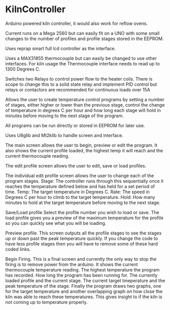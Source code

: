 # KilnController
Arduino powered kiln controller, it would also work for reflow ovens.

Current runs on a Mega 2560 but can easily fit on a UNO with some small changes to the number of profiles and profile stages stored in the EEPROM.

Uses reprap smart full lcd controller as the interface.

Uses a MAX31855 thermocouple but can easily be changed to use other interfaces. For kiln usage the Thermocouple interface needs to read up to 1300 Degrees C.

Switches two Relays to control power flow to the heater coils. There is scope to change this to a solid state relay and implement PID control but relays or contactors are recommended for continuous loads over 15A

Allows the user to create temperature control programs by setting a number of stages, either higher or lower than the previous stage, control the change of temperature in degrees C per hour and how long each stage will hold in minutes before moving to the next stage of the program.

All programs can be run directly or stored in EEPROM for later use.

Uses U8glib and Mt2klib to handle screen and interface.

The main screen allows the user to begin, preview or edit the program. It also shows the current profile loaded, the highest temp it will reach and the current thermocouple reading.

The edit profile screen allows the user to edit, save or load profiles.

The individual edit profile screen allows the user to change each of the program stages.
Stage: The controller runs through this sequentially once it reaches the temperature defined below and has held for a set period of time.
Temp: The target temperature in Degrees C.
Rate: The speed in Degrees C per hour to climb to the target temperature.
Hold: How many minutes to hold at the target temperature before moving to the next stage.

Save/Load profile
Select the profile number you wish to load or save. The load profile gives you a preview of the maximum temperature for the profile so you can quickly see what you will be loading.

Preview profile.
This screen outputs all the profile stages to see the stages up or down past the peak temperature quickly. If you change the code to have less profile stages then you will have to remove some of these hard coded links. 

Begin Firing.
This is a final screen and currently the only way to stop the firing is to remove power from the arduino.
It shows the current thermocouple temperature reading. 
The highest temperature the program has recorded. 
How long the program has been running for. 
The currently loaded profile and the current stage.
The current target tmeperature and the peak temperature of the stage.
Finally the program draws two graphs, one for the target temperature and another overlapping graph on how close the kiln was able to reach these temperatures. This gives insight to if the kiln is not coming up to temperature properly.
